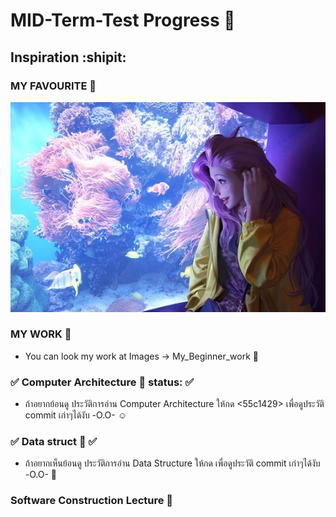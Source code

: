 # MID-Term-Test Progress :sunrise_over_mountains:
## Inspiration :shipit:
### MY FAVOURITE :musical_score:
![This is picture.](/Images/Inspiration_n_love/Seraphine_Aquriam.jpg "This is my wife!!!")
### MY WORK :movie_camera:
* You can look my work at Images -> My_Beginner_work :beginner:
### :white_check_mark: Computer Architecture :house_with_garden: status: :white_check_mark:
* ถ้าอยากย้อนดู ประวัติการอ่าน Computer Architecture ให้กด <55c1429> เพื่อดูประวัติ commit เก่าๆได้งับ -O.O- :relaxed:

### :white_check_mark: Data struct :city_sunrise: :white_check_mark:
* ถ้าอยากเห็นย้อนดู ประวัติการอ่าน Data Structure ให้กด <b8340ff> เพื่อดูประวัติ commit เก่าๆได้งับ -O.O- :rice_scene:

### Software Construction Lecture :city_sunset: